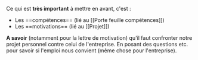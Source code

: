Ce qui est **très important** à mettre en avant, c'est :
- Les ==compétences== (lié au [[Porte feuille compétences]])
- Les ==motivations== (lié au [[Projet]])

**A savoir** (notamment pour la lettre de motivation) qu'il faut confronter notre projet personnel contre celui de l'entreprise.
En posant des questions etc. pour savoir si l'emploi nous convient (même chose pour l'entreprise).
